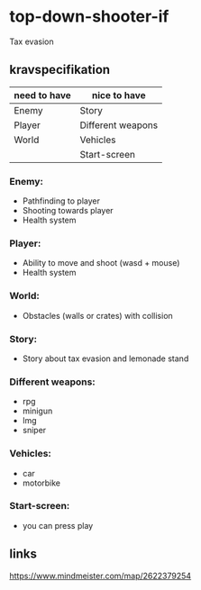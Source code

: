 # top-down-shooter-if
Tax evasion

## kravspecifikation

| need to have  | nice to have |
| ------------- | ------------- |
|Enemy          | Story  |
|Player         | Different weapons |
|World         | Vehicles |
|         | Start-screen |

### Enemy:
- Pathfinding to player
- Shooting towards player
- Health system

### Player:
- Ability to move and shoot (wasd + mouse)
- Health system

### World:
- Obstacles (walls or crates) with collision

### Story:
- Story about tax evasion and lemonade stand

### Different weapons:
- rpg
- minigun
- lmg
- sniper

### Vehicles:
- car
- motorbike

### Start-screen:
- you can press play

## links
https://www.mindmeister.com/map/2622379254
